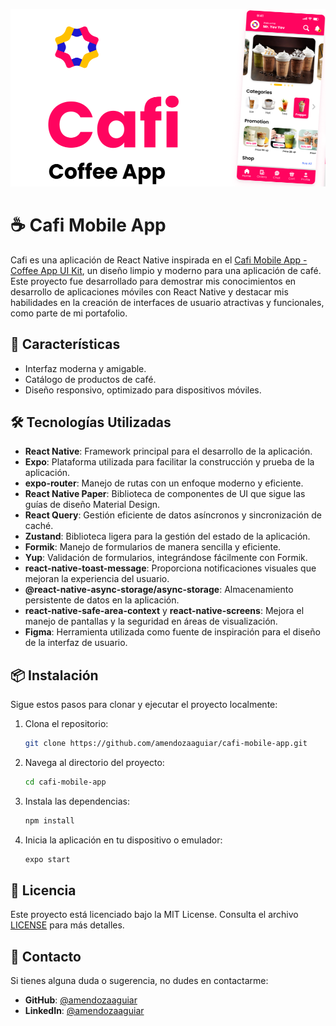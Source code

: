 ![Captura de Pantalla](./assets/readme.png)

# ☕ Cafi Mobile App

Cafi es una aplicación de React Native inspirada en el [Cafi Mobile App - Coffee App UI Kit](https://www.figma.com/community/file/1170384911453070962), un diseño limpio y moderno para una aplicación de café. Este proyecto fue desarrollado para demostrar mis conocimientos en desarrollo de aplicaciones móviles con React Native y destacar mis habilidades en la creación de interfaces de usuario atractivas y funcionales, como parte de mi portafolio.

## 🚀 Características

- Interfaz moderna y amigable.
- Catálogo de productos de café.
- Diseño responsivo, optimizado para dispositivos móviles.

## 🛠️ Tecnologías Utilizadas

- **React Native**: Framework principal para el desarrollo de la aplicación.
- **Expo**: Plataforma utilizada para facilitar la construcción y prueba de la aplicación.
- **expo-router**: Manejo de rutas con un enfoque moderno y eficiente.
- **React Native Paper**: Biblioteca de componentes de UI que sigue las guías de diseño Material Design.
- **React Query**: Gestión eficiente de datos asíncronos y sincronización de caché.
- **Zustand**: Biblioteca ligera para la gestión del estado de la aplicación.
- **Formik**: Manejo de formularios de manera sencilla y eficiente.
- **Yup**: Validación de formularios, integrándose fácilmente con Formik.
- **react-native-toast-message**: Proporciona notificaciones visuales que mejoran la experiencia del usuario.
- **@react-native-async-storage/async-storage**: Almacenamiento persistente de datos en la aplicación.
- **react-native-safe-area-context** y **react-native-screens**: Mejora el manejo de pantallas y la seguridad en áreas de visualización.
- **Figma**: Herramienta utilizada como fuente de inspiración para el diseño de la interfaz de usuario.

## 📦 Instalación

Sigue estos pasos para clonar y ejecutar el proyecto localmente:

1. Clona el repositorio:

   ```bash
   git clone https://github.com/amendozaaguiar/cafi-mobile-app.git
   ```

2. Navega al directorio del proyecto:

   ```bash
   cd cafi-mobile-app
   ```

3. Instala las dependencias:

   ```bash
   npm install
   ```

4. Inicia la aplicación en tu dispositivo o emulador:

   ```bash
   expo start
   ```

## 📄 Licencia

Este proyecto está licenciado bajo la MIT License. Consulta el archivo [LICENSE](LICENSE) para más detalles.

## 💬 Contacto

Si tienes alguna duda o sugerencia, no dudes en contactarme:

- **GitHub**: [@amendozaaguiar](https://github.com/amendozaaguiar)
- **LinkedIn**: [@amendozaaguiar](https://www.linkedin.com/in/anderson-mendoza-aguiar-1b47a7203/)
